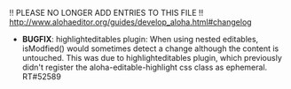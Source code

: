  !! PLEASE NO LONGER ADD ENTRIES TO THIS FILE !!
http://www.alohaeditor.org/guides/develop_aloha.html#changelog

- **BUGFIX**: highlighteditables plugin: When using nested editables, isModfied()
              would sometimes detect a change although the content is untouched.
              This was due to highlighteditables plugin, which previously didn't
              register the aloha-editable-highlight css class as ephemeral.
              RT#52589
